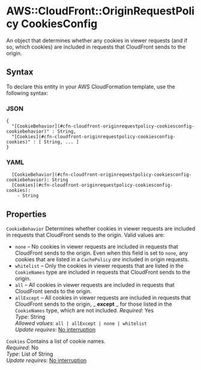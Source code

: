 # AWS::CloudFront::OriginRequestPolicy CookiesConfig<a name="aws-properties-cloudfront-originrequestpolicy-cookiesconfig"></a>

An object that determines whether any cookies in viewer requests \(and if so, which cookies\) are included in requests that CloudFront sends to the origin\.

## Syntax<a name="aws-properties-cloudfront-originrequestpolicy-cookiesconfig-syntax"></a>

To declare this entity in your AWS CloudFormation template, use the following syntax:

### JSON<a name="aws-properties-cloudfront-originrequestpolicy-cookiesconfig-syntax.json"></a>

```
{
  "[CookieBehavior](#cfn-cloudfront-originrequestpolicy-cookiesconfig-cookiebehavior)" : String,
  "[Cookies](#cfn-cloudfront-originrequestpolicy-cookiesconfig-cookies)" : [ String, ... ]
}
```

### YAML<a name="aws-properties-cloudfront-originrequestpolicy-cookiesconfig-syntax.yaml"></a>

```
  [CookieBehavior](#cfn-cloudfront-originrequestpolicy-cookiesconfig-cookiebehavior): String
  [Cookies](#cfn-cloudfront-originrequestpolicy-cookiesconfig-cookies):
    - String
```

## Properties<a name="aws-properties-cloudfront-originrequestpolicy-cookiesconfig-properties"></a>

`CookieBehavior` <a name="cfn-cloudfront-originrequestpolicy-cookiesconfig-cookiebehavior"></a>
Determines whether cookies in viewer requests are included in requests that CloudFront sends to the origin\. Valid values are:

- `none` – No cookies in viewer requests are included in requests that CloudFront sends to the origin\. Even when this field is set to `none`, any cookies that are listed in a `CachePolicy` _are_ included in origin requests\.
- `whitelist` – Only the cookies in viewer requests that are listed in the `CookieNames` type are included in requests that CloudFront sends to the origin\.
- `all` – All cookies in viewer requests are included in requests that CloudFront sends to the origin\.
- `allExcept` – All cookies in viewer requests are included in requests that CloudFront sends to the origin, _ **except** _ for those listed in the `CookieNames` type, which are not included\.
  _Required_: Yes  
  _Type_: String  
  _Allowed values_: `all | allExcept | none | whitelist`  
  _Update requires_: [No interruption](https://docs.aws.amazon.com/AWSCloudFormation/latest/UserGuide/using-cfn-updating-stacks-update-behaviors.html#update-no-interrupt)

`Cookies` <a name="cfn-cloudfront-originrequestpolicy-cookiesconfig-cookies"></a>
Contains a list of cookie names\.  
_Required_: No  
_Type_: List of String  
_Update requires_: [No interruption](https://docs.aws.amazon.com/AWSCloudFormation/latest/UserGuide/using-cfn-updating-stacks-update-behaviors.html#update-no-interrupt)

